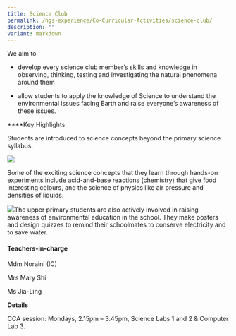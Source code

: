```yaml
---
title: Science Club
permalink: /hgs-experience/Co-Curricular-Activities/science-club/
description: ""
variant: markdown
---
```

We aim to

*   develop every science club member’s skills and knowledge in observing, thinking, testing and investigating the natural phenomena around them
    
*   allow students to apply the knowledge of Science to understand the environmental issues facing Earth and raise everyone’s awareness of these issues.
    
****Key Highlights

Students are introduced to science concepts beyond the primary science syllabus.

![](https://lh6.googleusercontent.com/kr1_uj5IUR_-x_H1W4csQ31e3uHKY777giF1zjMGJH38Z4m0APBjh3qCGLAoKnwWP4ms_F366mNM2uiMBdRkQE3QZgu7wvg5dszk3nrFf1VJBky7LfCWSVYk5gujHArcnFROyv_6fxN5-vTyXX0AYA)

Some of the exciting science concepts that they learn through hands-on experiments include acid-and-base reactions (chemistry) that give food interesting colours, and the science of physics like air pressure and densities of liquids.

![](https://lh3.googleusercontent.com/BVlOE9VIhuJfGxaWTtIpPmyR-jry3LAJhYpWUlUJWpW9DquEh21JAnnCD4cVHaXM8i2oN6Y9RxZkbt4lSZuZUn_RuvpW1aBcnatPf7RumA2JIxTvACez4phMsy4W1ubYyUk4gxU0sJO_ig91ipkISg)The upper primary students are also actively involved in raising awareness of environmental education in the school. They make posters and design quizzes to remind their schoolmates to conserve electricity and to save water.

#### Teachers-in-charge

Mdm Noraini (IC)

Mrs Mary Shi

Ms Jia-Ling 

**Details**

CCA session: Mondays, 2.15pm – 3.45pm, Science Labs 1 and 2 & Computer Lab 3.